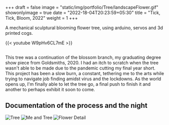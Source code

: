 +++
draft = false
image = "static/img/portfolio/Tree/landscapeFlower.gif"
showonlyimage = true
date = "2022-18-04T20:23:59+05:30"
title = "Tick, Tick, Bloom, 2022"
weight = 1
+++

A mechanical sculptural blooming flower tree, using arduino, servos and 3d printed cogs.
<!--more-->

{{< youtube W9pHv6CL7mE >}}

##
This tree was a continuation of the blossom branch, my graduating degree show piece from Goldsmiths, 2020. I had an itch to scratch when the tree wasn't able to be made due to the pandemic cutting my final year short. This project has been a slow burn, a constant, tethering me to the arts while trying to navigate job finding amidst virus and the lockdowns. As the world opens up, I'm finally able to let the tree go, a final push to finish it and another to perhaps exhibit it soon to come.


## Documentation of the process and the night
![Tree][1]
![Me and Tree][2]
![Flower Detail][3]




[1]: /static/img/portfolio/Tree/tree.png
[2]: /static/img/portfolio/Tree/meAndTree.jpg
[3]: /static/img/portfolio/Tree/landscapeFlower.gif